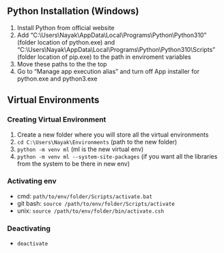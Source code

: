 ## **Python Installation (Windows)**
1. Install Python from official website
2. Add “C:\Users\Nayak\AppData\Local\Programs\Python\Python310” (folder location of python.exe) and “C:\Users\Nayak\AppData\Local\Programs\Python\Python310\Scripts” (folder location of pip.exe) to the path in enviroment variables
3. Move these paths to the the top
4. Go to “Manage app execution alias” and turn off App installer for python.exe and python3.exe

## **Virtual Environments**

### **Creating Virtual Environment**
1. Create a new folder where you will store all the virtual environments
2. `cd C:\Users\Nayak\Environments` (path to the new folder)
3. `python -m venv ml` (ml is the new virtual env)
4. `python -m venv ml --system-site-packages` (if you want all the libraries from the system to be there in new env)

### **Activating env**
- cmd: `path/to/env/folder/Scripts/activate.bat`
- git bash: `source /path/to/env/folder/Scripts/activate`
- unix: `source /path/to/env/folder/bin/activate.csh`

### **Deactivating**
- `deactivate`
